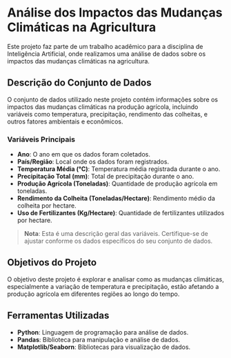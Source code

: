 # Análise dos Impactos das Mudanças Climáticas na Agricultura

Este projeto faz parte de um trabalho acadêmico para a disciplina de Inteligência Artificial, onde realizamos uma análise de dados sobre os impactos das mudanças climáticas na agricultura.

## Descrição do Conjunto de Dados

O conjunto de dados utilizado neste projeto contém informações sobre os impactos das mudanças climáticas na produção agrícola, incluindo variáveis como temperatura, precipitação, rendimento das colheitas, e outros fatores ambientais e econômicos.

### Variáveis Principais

- **Ano**: O ano em que os dados foram coletados.
- **País/Região**: Local onde os dados foram registrados.
- **Temperatura Média (°C)**: Temperatura média registrada durante o ano.
- **Precipitação Total (mm)**: Total de precipitação durante o ano.
- **Produção Agrícola (Toneladas)**: Quantidade de produção agrícola em toneladas.
- **Rendimento da Colheita (Toneladas/Hectare)**: Rendimento médio da colheita por hectare.
- **Uso de Fertilizantes (Kg/Hectare)**: Quantidade de fertilizantes utilizados por hectare.

> **Nota**: Esta é uma descrição geral das variáveis. Certifique-se de ajustar conforme os dados específicos do seu conjunto de dados.

## Objetivos do Projeto

O objetivo deste projeto é explorar e analisar como as mudanças climáticas, especialmente a variação de temperatura e precipitação, estão afetando a produção agrícola em diferentes regiões ao longo do tempo.

## Ferramentas Utilizadas

- **Python**: Linguagem de programação para análise de dados.
- **Pandas**: Biblioteca para manipulação e análise de dados.
- **Matplotlib/Seaborn**: Bibliotecas para visualização de dados.


